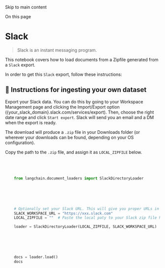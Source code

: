 

Skip to main content

On this page

# Slack

> Slack is an instant messaging program.

This notebook covers how to load documents from a Zipfile generated from a `Slack` export.

In order to get this `Slack` export, follow these instructions:

## 🧑 Instructions for ingesting your own dataset​

Export your Slack data. You can do this by going to your Workspace Management page and clicking the Import/Export option ({your_slack_domain}.slack.com/services/export). Then, choose the right date
range and click `Start export`. Slack will send you an email and a DM when the export is ready.

The download will produce a `.zip` file in your Downloads folder (or wherever your downloads can be found, depending on your OS configuration).

Copy the path to the `.zip` file, and assign it as `LOCAL_ZIPFILE` below.

```python




    from langchain.document_loaders import SlackDirectoryLoader



```


```python




    # Optionally set your Slack URL. This will give you proper URLs in the docs sources.
    SLACK_WORKSPACE_URL = "https://xxx.slack.com"
    LOCAL_ZIPFILE = ""  # Paste the local paty to your Slack zip file here.

    loader = SlackDirectoryLoader(LOCAL_ZIPFILE, SLACK_WORKSPACE_URL)



```


```python




    docs = loader.load()
    docs



```
